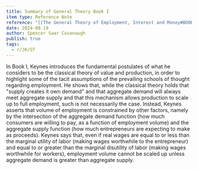 ```yaml
---
title: Summary of General Theory Book I
item type: Reference Note
reference: "[[The General Theory of Employment, Interest and Money#BOOK I INTRODUCTION]]"
date: 2024-08-19
author: Spencer Saar Cavanaugh
publish: true
tags:
  - r/JK/GT
---
```

In Book I, Keynes introduces the fundamental postulates of what he considers to be the classical theory of value and production, in order to highlight some of the tacit assumptions of the prevailing schools of thought regarding employment. He shows that, while the classical theory holds that "supply creates it own demand" and that aggregate demand will always meet aggregate supply and that this mechanism allows production to scale up to full employment, such is not necessarily the case. Instead, Keynes asserts that volume of employment is constrained by other factors, namely by the intersection of the aggregate demand function (how much consumers are willing to pay, as a function of employment volume) and the aggregate supply function (how much entrepreneurs are expecting to make as proceeds). Keynes says that, even if real wages are equal to or less than the marginal utility of labor (making wages worthwhile to the entrepreneur) and equal to or greater than the marginal disutility of labor (making wages worthwhile for workers), employment volume cannot be scaled up unless aggregate demand is greater than aggregate supply.